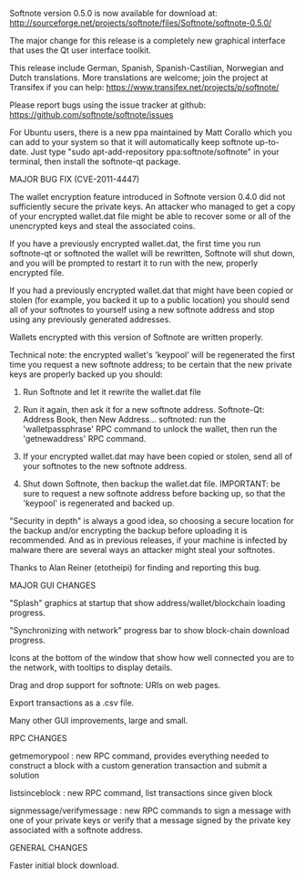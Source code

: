 Softnote version 0.5.0 is now available for download at:
http://sourceforge.net/projects/softnote/files/Softnote/softnote-0.5.0/

The major change for this release is a completely new graphical interface that uses the Qt user interface toolkit.

This release include German, Spanish, Spanish-Castilian, Norwegian and Dutch translations. More translations are welcome; join the project at Transifex if you can help:
https://www.transifex.net/projects/p/softnote/

Please report bugs using the issue tracker at github:
https://github.com/softnote/softnote/issues

For Ubuntu users, there is a new ppa maintained by Matt Corallo which you can add to your system so that it will automatically keep softnote up-to-date.  Just type "sudo apt-add-repository ppa:softnote/softnote" in your terminal, then install the softnote-qt package.

MAJOR BUG FIX  (CVE-2011-4447)

The wallet encryption feature introduced in Softnote version 0.4.0 did not sufficiently secure the private keys. An attacker who
managed to get a copy of your encrypted wallet.dat file might be able to recover some or all of the unencrypted keys and steal the
associated coins.

If you have a previously encrypted wallet.dat, the first time you run softnote-qt or softnoted the wallet will be rewritten, Softnote will
shut down, and you will be prompted to restart it to run with the new, properly encrypted file.

If you had a previously encrypted wallet.dat that might have been copied or stolen (for example, you backed it up to a public
location) you should send all of your softnotes to yourself using a new softnote address and stop using any previously generated addresses.

Wallets encrypted with this version of Softnote are written properly.

Technical note: the encrypted wallet's 'keypool' will be regenerated the first time you request a new softnote address; to be certain that the
new private keys are properly backed up you should:

1. Run Softnote and let it rewrite the wallet.dat file

2. Run it again, then ask it for a new softnote address.
Softnote-Qt: Address Book, then New Address...
softnoted: run the 'walletpassphrase' RPC command to unlock the wallet,  then run the 'getnewaddress' RPC command.

3. If your encrypted wallet.dat may have been copied or stolen, send  all of your softnotes to the new softnote address.

4. Shut down Softnote, then backup the wallet.dat file.
IMPORTANT: be sure to request a new softnote address before backing up, so that the 'keypool' is regenerated and backed up.

"Security in depth" is always a good idea, so choosing a secure location for the backup and/or encrypting the backup before uploading it is recommended. And as in previous releases, if your machine is infected by malware there are several ways an attacker might steal your softnotes.

Thanks to Alan Reiner (etotheipi) for finding and reporting this bug.

MAJOR GUI CHANGES

"Splash" graphics at startup that show address/wallet/blockchain loading progress.

"Synchronizing with network" progress bar to show block-chain download progress.

Icons at the bottom of the window that show how well connected you are to the network, with tooltips to display details.

Drag and drop support for softnote: URIs on web pages.

Export transactions as a .csv file.

Many other GUI improvements, large and small.

RPC CHANGES

getmemorypool : new RPC command, provides everything needed to construct a block with a custom generation transaction and submit a solution

listsinceblock : new RPC command, list transactions since given block

signmessage/verifymessage : new RPC commands to sign a message with one of your private keys or verify that a message signed by the private key associated with a softnote address.

GENERAL CHANGES

Faster initial block download.
